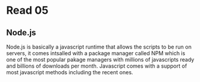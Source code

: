 # Read 05

## Node.js

Node.js is basically a javascript runtime that allows the scripts to be run on servers, it comes intsalled with a package manager called NPM which is one of the most popular pakage managers with millions of javascripts ready and billions of downloads per month.
Javascript comes with a support of most javascript methods including the recent ones.

